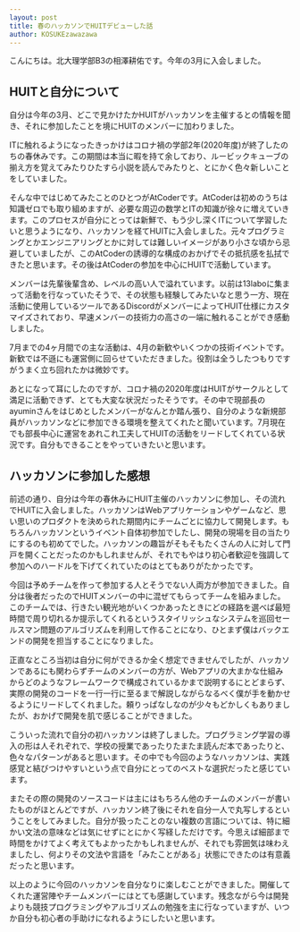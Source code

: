 ```yaml
---
layout: post
title: 春のハッカソンでHUITデビューした話
author: KOSUKEzawazawa
---
```



こんにちは。北大理学部B3の相澤耕佑です。今年の3月に入会しました。

## HUITと自分について

自分は今年の3月、どこで見かけたかHUITがハッカソンを主催するとの情報を聞き、それに参加したことを境にHUITのメンバーに加わりました。

ITに触れるようになったきっかけはコロナ禍の学部2年(2020年度)が終了したのちの春休みです。この期間は本当に暇を持て余しており、ルービックキューブの揃え方を覚えてみたりひたすら小説を読んでみたりと、とにかく色々新しいことをしていました。

そんな中ではじめてみたことのひとつがAtCoderです。AtCoderは初めのうちは知識ゼロでも取り組めますが、必要な周辺の数学とITの知識が徐々に増えていきます。このプロセスが自分にとっては新鮮で、もう少し深くITについて学習したいと思うようになり、ハッカソンを経てHUITに入会しました。元々プログラミングとかエンジニアリングとかに対しては難しいイメージがあり小さな頃から忌避していましたが、このAtCoderの誘導的な構成のおかげでその抵抗感を払拭できたと思います。その後はAtCoderの参加を中心にHUITで活動しています。

メンバーは先輩後輩含め、レベルの高い人で溢れています。以前は13laboに集まって活動を行なっていたそうで、その状態も経験してみたいなと思う一方、現在活動に使用しているツールであるDiscordがメンバーによってHUIT仕様にカスタマイズされており、早速メンバーの技術力の高さの一端に触れることができ感動しました。

7月までの4ヶ月間での主な活動は、4月の新歓やいくつかの技術イベントです。新歓では不遜にも運営側に回らせていただきました。役割は全うしたつもりですがうまく立ち回れたかは微妙です。

あとになって耳にしたのですが、コロナ禍の2020年度はHUITがサークルとして満足に活動できず、とても大変な状況だったそうです。その中で現部長のayuminさんをはじめとしたメンバーがなんとか踏ん張り、自分のような新規部員がハッカソンなどに参加できる環境を整えてくれたと聞いています。7月現在でも部長中心に運営をあれこれ工夫してHUITの活動をリードしてくれている状況です。自分もできることをやっていきたいと思います。

## ハッカソンに参加した感想

前述の通り、自分は今年の春休みにHUIT主催のハッカソンに参加し、その流れでHUITに入会しました。ハッカソンはWebアプリケーションやゲームなど、思い思いのプロダクトを決められた期間内にチームごとに協力して開発します。もちろんハッカソンというイベント自体初参加でしたし、開発の現場を目の当たりにするのも初めてでした。ハッカソンの趣旨がそもそもたくさんの人に対して門戸を開くことだったのかもしれませんが、それでもやはり初心者歓迎を強調して参加へのハードルを下げてくれていたのはとてもありがたかったです。

今回は予めチームを作って参加する人とそうでない人両方が参加できました。自分は後者だったのでHUITメンバーの中に混ぜてもらってチームを組みました。このチームでは、行きたい観光地がいくつかあったときにどの経路を選べば最短時間で周り切れるか提示してくれるというスタイリッシュなシステムを巡回セールスマン問題のアルゴリズムを利用して作ることになり、ひとまず僕はバックエンドの開発を担当することになりました。

正直なところ当初は自分に何ができるか全く想定できませんでしたが、ハッカソンであるにも関わらずチームのメンバーの方が、Webアプリの大まかな仕組みからどのようなフレームワークで構成されているかまで説明するにとどまらず、実際の開発のコードを一行一行に至るまで解説しながらなるべく僕が手を動かせるようにリードしてくれました。頼りっぱなしなのが少々もどかしくもありましたが、おかげで開発を肌で感じることができました。

こういった流れで自分の初ハッカソンは終了しました。プログラミング学習の導入の形は人それぞれで、学校の授業であったりたまたま読んだ本であったりと、色々なパターンがあると思います。その中でも今回のようなハッカソンは、実践感覚と結びつけやすいという点で自分にとってのベストな選択だったと感じています。

またその際の開発のソースコードは主にはもちろん他のチームのメンバーが書いたものがほとんどですが、ハッカソン終了後にそれを自分一人で丸写しするということをしてみました。自分が扱ったことのない複数の言語については、特に細かい文法の意味などは気にせずにとにかく写経しただけです。今思えば細部まで時間をかけてよく考えてもよかったかもしれませんが、それでも雰囲気は味わえましたし、何よりその文法や言語を「みたことがある」状態にできたのは有意義だったと思います。

以上のように今回のハッカソンを自分なりに楽しむことができました。開催してくれた運営陣やチームメンバーにはとても感謝しています。残念ながら今は開発よりも競技プログラミングやアルゴリズムの勉強を主に行なっていますが、いつか自分も初心者の手助けになれるようにしたいと思います。
